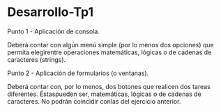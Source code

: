 # Desarrollo-Tp1

Punto 1 - Aplicación de consola.

Deberá contar con algún menú simple (por lo menos dos opciones) que permita elegirentre operaciones matemáticas, lógicas o de cadenas de caracteres (strings).

Punto 2 - Aplicación de formularios (o ventanas).

Deberá contar con, por lo menos, dos botones que realicen dos tareas diferentes. Éstaspueden ser, matemáticas, lógicas o de cadenas de caracteres. No podrán coincidir conlas del ejercicio anterior.
